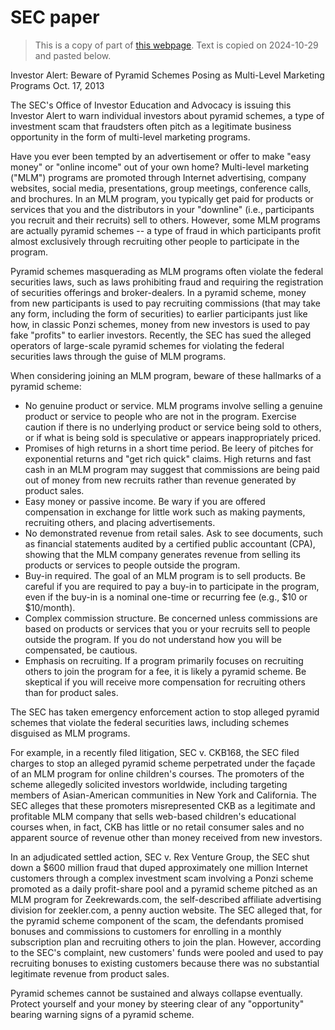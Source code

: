 # SEC paper

> This is a copy of part of [this webpage](https://www.investor.gov/introduction-investing/general-resources/news-alerts/alerts-bulletins/investor-alerts/investor-30).
> Text is copied on 2024-10-29 and pasted below.

Investor Alert: Beware of Pyramid Schemes Posing as Multi-Level Marketing Programs
Oct. 17, 2013

The SEC's Office of Investor Education and Advocacy is issuing this Investor Alert to warn individual investors about pyramid schemes, a type of investment scam that fraudsters often pitch as a legitimate business opportunity in the form of multi-level marketing programs.

Have you ever been tempted by an advertisement or offer to make "easy money" or "online income" out of your own home? Multi-level marketing ("MLM") programs are promoted through Internet advertising, company websites, social media, presentations, group meetings, conference calls, and brochures. In an MLM program, you typically get paid for products or services that you and the distributors in your "downline" (i.e., participants you recruit and their recruits) sell to others. However, some MLM programs are actually pyramid schemes -- a type of fraud in which participants profit almost exclusively through recruiting other people to participate in the program.

Pyramid schemes masquerading as MLM programs often violate the federal securities laws, such as laws prohibiting fraud and requiring the registration of securities offerings and broker-dealers. In a pyramid scheme, money from new participants is used to pay recruiting commissions (that may take any form, including the form of securities) to earlier participants just like how, in classic Ponzi schemes, money from new investors is used to pay fake "profits" to earlier investors. Recently, the SEC has sued the alleged operators of large-scale pyramid schemes for violating the federal securities laws through the guise of MLM programs.

When considering joining an MLM program, beware of these hallmarks of a pyramid scheme:

- No genuine product or service. MLM programs involve selling a genuine product or service to people who are not in the program. Exercise caution if there is no underlying product or service being sold to others, or if what is being sold is speculative or appears inappropriately priced.
- Promises of high returns in a short time period. Be leery of pitches for exponential returns and "get rich quick" claims. High returns and fast cash in an MLM program may suggest that commissions are being paid out of money from new recruits rather than revenue generated by product sales.
- Easy money or passive income. Be wary if you are offered compensation in exchange for little work such as making payments, recruiting others, and placing advertisements.
- No demonstrated revenue from retail sales. Ask to see documents, such as financial statements audited by a certified public accountant (CPA), showing that the MLM company generates revenue from selling its products or services to people outside the program.
- Buy-in required. The goal of an MLM program is to sell products. Be careful if you are required to pay a buy-in to participate in the program, even if the buy-in is a nominal one-time or recurring fee (e.g., $10 or $10/month).
- Complex commission structure. Be concerned unless commissions are based on products or services that you or your recruits sell to people outside the program. If you do not understand how you will be compensated, be cautious.
- Emphasis on recruiting. If a program primarily focuses on recruiting others to join the program for a fee, it is likely a pyramid scheme. Be skeptical if you will receive more compensation for recruiting others than for product sales.

The SEC has taken emergency enforcement action to stop alleged pyramid schemes that violate the federal securities laws, including schemes disguised as MLM programs.

For example, in a recently filed litigation, SEC v. CKB168, the SEC filed charges to stop an alleged pyramid scheme perpetrated under the façade of an MLM program for online children's courses. The promoters of the scheme allegedly solicited investors worldwide, including targeting members of Asian-American communities in New York and California. The SEC alleges that these promoters misrepresented CKB as a legitimate and profitable MLM company that sells web-based children's educational courses when, in fact, CKB has little or no retail consumer sales and no apparent source of revenue other than money received from new investors.

In an adjudicated settled action, SEC v. Rex Venture Group, the SEC shut down a $600 million fraud that duped approximately one million Internet customers through a complex investment scam involving a Ponzi scheme promoted as a daily profit-share pool and a pyramid scheme pitched as an MLM program for Zeekrewards.com, the self-described affiliate advertising division for zeekler.com, a penny auction website. The SEC alleged that, for the pyramid scheme component of the scam, the defendants promised bonuses and commissions to customers for enrolling in a monthly subscription plan and recruiting others to join the plan. However, according to the SEC's complaint, new customers' funds were pooled and used to pay recruiting bonuses to existing customers because there was no substantial legitimate revenue from product sales.

Pyramid schemes cannot be sustained and always collapse eventually. Protect yourself and your money by steering clear of any "opportunity" bearing warning signs of a pyramid scheme.